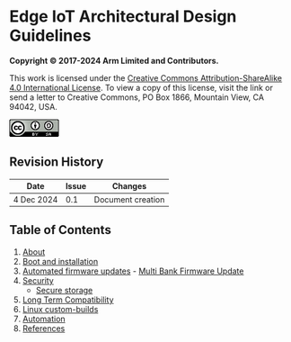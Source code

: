 # Edge IoT Architectural Design Guidelines

**Copyright © 2017-2024 Arm Limited and Contributors.**  

This work is licensed under the [Creative Commons Attribution-ShareAlike 4.0 International License](https://creativecommons.org/licenses/by-sa/4.0/). To view a copy of this license, visit the link or send a letter to Creative Commons, PO Box 1866, Mountain View, CA 94042, USA.

[![Creative Commons License](source/images/cc-by-sa-4.0-88x31.png)](https://creativecommons.org/licenses/by-sa/4.0/)

## Revision History

| Date         | Issue | Changes |
|--------------|-------|---------|
| 4 Dec 2024  | 0.1  | Document creation |

## Table of Contents

1. [About](source/chapter1-about.md)
2. [Boot and installation](source/chapter2-Boot)
3. [Automated firmware updates](source/chapter3-FWU)
       - [Multi Bank Firmware Update](source/FWU/MBFW/index.md)
4. [Security](source/chapter4-secureworld)
    - [Secure storage](source/Security/SecureStorage/index.md)
5. [Long Term Compatibility](source/chapter5-DevicetreeIntegrity)
6. [Linux custom-builds](source/chapter6-custombuilts)
7. [Automation](source/chapter7-automation)
8. [References](source/references)
